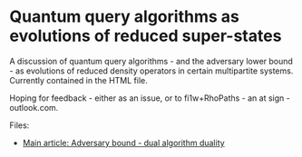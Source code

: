 # Quantum query algorithms as evolutions of reduced super-states

A discussion of quantum query algorithms - and the adversary lower bound - as evolutions of reduced density operators in certain multipartite systems. Currently contained in the HTML file.

Hoping for feedback - either as an issue, or to fi1w+RhoPaths - an at sign - outlook.com.

Files:
 - [Main article: Adversary bound - dual algorithm duality](https://htmlpreview.github.io/?https://github.com/qudent/RhoPaths/blob/main/AdversaryBoundDualAlgorithm.html)
